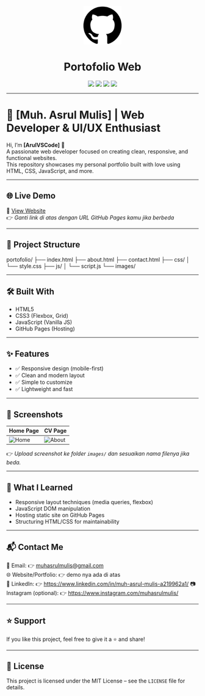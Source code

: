 <p align="center">
  <img src="https://github.com/ArulVScode/portofolio/blob/main/images/logo.png" width="100" alt="Logo" />
</p>

<h1 align="center">Portofolio Web</h1>

<p align="center">
  <img src="https://img.shields.io/badge/status-development-orange" />
  <img src="https://img.shields.io/badge/downloads-10k-success" />
  <img src="https://img.shields.io/badge/version-1.0.0-blue" />
  <img src="https://img.shields.io/badge/license-MIT-green" />
</p>

---

# 🚀 [Muh. Asrul Mulis] | Web Developer & UI/UX Enthusiast

Hi, I’m **[ArulVSCode]** 👋  
A passionate web developer focused on creating clean, responsive, and functional websites.  
This repository showcases my personal portfolio built with love using HTML, CSS, JavaScript, and more.

---

## 🌐 Live Demo

🔗 [View Website](https://arulvscode.github.io/portofolio/)  
👉 *Ganti link di atas dengan URL GitHub Pages kamu jika berbeda*

---

## 📁 Project Structure

portofolio/
├── index.html
├── about.html
├── contact.html
├── css/
│ └── style.css
├── js/
│ └── script.js
└── images/

---

## 🛠️ Built With

- HTML5
- CSS3 (Flexbox, Grid)
- JavaScript (Vanilla JS)
- GitHub Pages (Hosting)

---

## ✨ Features

- ✅ Responsive design (mobile-first)
- ✅ Clean and modern layout
- ✅ Simple to customize
- ✅ Lightweight and fast

---

## 📸 Screenshots

| Home Page |   CV Page   |
|-----------|-------------|
| ![Home](images/screenshot-home.png) | ![About](images/screenshot-about.png) |

👉 *Upload screenshot ke folder `images/` dan sesuaikan nama filenya jika beda.*

---

## 🧠 What I Learned

- Responsive layout techniques (media queries, flexbox)
- JavaScript DOM manipulation
- Hosting static site on GitHub Pages
- Structuring HTML/CSS for maintainability

---

## 📬 Contact Me

📧 Email: 👉 muhasrulmulis@gmail.com  
🌐 Website/Portfolio: 👉 demo nya ada di atas  
💼 LinkedIn: 👉 https://www.linkedin.com/in/muh-asrul-mulis-a219962a1/
📷 Instagram (optional): 👉 https://www.instagram.com/muhasrulmulis/

---

## ⭐️ Support

If you like this project, feel free to give it a ⭐ and share!

---

## 📝 License

This project is licensed under the MIT License – see the `LICENSE` file for details.

